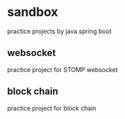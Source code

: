 # sandbox
practice projects by java spring boot

## websocket
practice project for STOMP websocket

## block chain
practice project for block chain 
